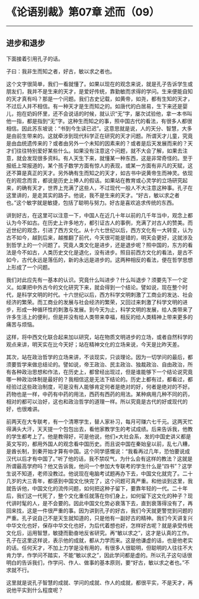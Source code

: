 # 《论语别裁》第07章 述而（09）

------

## 进步和退步

下面接着引用孔子的话。

子曰：我非生而知之者，好古，敏以求之者也。

这个文字很简单，我们一看就懂了。如果以现在的观念来说，就是孔子告诉学生或朋友们，我并不是生来的天才，是爱好传统，靠勤敏而求得的学问。生来便能自知的天才真有吗？那是一个问题。我们古史记载，如黄帝，如尧，都有生知的天才，不过后人并不相信。有一种天才是生而知之的。如唐代的白居易，生下来还是婴儿，抱在奶妈怀里，还不会说话的时候，就认识“无”字，屡次试验他，拿一本书叫他一指，都是指到“无”字。这种生而知之的事，照中国古代的看法，有很多人都很相信。因此苏东坡说：“书到今生读已迟”。这意思就是说，人的天分、智慧，大多是由前生带来的。这就牵涉到现代科学正在研究的天才问题。所谓天才儿童，究竟是由血统遗传来的？或者由另外一个未知的因素来的？或者是后天发展而来的？天才们往往特别爱好某些什么。如果没有注意这个问题，就不大会了解，如果去注意，就会发现很多资料。有人天生下来，就懂某一种东西，这是非常奇怪的。至于报纸上常报道的，某个孩子数学方面有惊人的表现，或某一方面有非凡的天赋，这还不算是真正的天才。另外确有生而知之的天才，如古书中说黄帝生而神灵。依现在的观念而言，都说是历史上捧人的假话。如果站在教育或心灵学的立场研究起来，的确有天才，世界上充满了这些人，不过现代一般人不大注意这种事。孔子在这里讲的，是走其实的路子。他说，我不是生来的天才。“好古，敏以求之者也。”这个敏字就是敏捷，包括了聪明与努力。好古是喜欢追求传统的东西。

讲到好古，在这里可以注意一下，中国人在近几十年以前的几千年当中，观念上都认为今不如古。在历史上许多地方，都引证古人的事例，充满了对古人的赞美。而近世纪的观念，引进了西方文化。从十六七世纪以后，西方文化有一大转变，认为古不如今，越到后来，越推翻了前代，今天很可能是错的，明天会更好，这就涉及到哲学上的一个问题了。究竟人类文化是进步，还是退步呢？照中国的，东方的看法是今不如古，人类历史文化是退化，没有进步。照目前西方文化的看法，是古不如今，古代永远是落伍的，新的永远是进步的。这两种相反的看法，便在哲学思想上形成了一个问题。

我们对此应先有一基本的认识。究竟什么叫进步？什么叫退步？须要先下一个定义。如果把中外古今的文化研究下来，就会得到一个结论。譬如说，现在整个时代，是科学文明的时代。十六世纪以后，西方科学文明刺激了工商业的发达、社会经济的繁荣。而工商业的发展与社会经济的繁荣，又回过来刺激了科学文明的进步，形成一种循环性的刺激与发展。到今天为止，科学文明的发展，给人类带来了许多生活上的便利，但是并没有给人类带来幸福，相反的给人类精神上带来更多的痛苦与烦恼。

这样，将中西文化联合起来加以研究，站在物质文明进步的立场，或者自然科学的观点来讲，明天实在比今天好；站在精神文化的立场来说，今天是比昨天差。

其次，站在政治哲学的立场来讲，不谈现实，只谈理论。因为一切学问的最后，都须要哲学来做总结论的。譬如说，帝王政治、民主政治、独裁政治、自由政治，所有各种政治思想和作法，在历史上，都曾经出现过，但是谁能够下一个结论说究竟哪一种政治体制是最好的？我相信这是无法下结论的。历史上都有过，都看过，都经验过这些政治制度，可是没有人能够肯定何者是绝对的好，何者是绝对的不好。药物也是一样，中药有中药的用法，西药有西药的用法。某种病用几种不同的药，相对的都可以治好，这也和政治哲学的道理一样。所以究竟是古代的好或现代的好，也很难讲。

前两天在大专联考，有一个清寒学生，替人家补习，每月可赚六七千元。这两天忙得满头大汗，天天提一个包包出去，看他家教学生的考试成绩。后来告诉我，他教的学生都考上了。他是教得好，可是他说，他们×大社会系，发的中国史讲义都是英文写的，都用外国人的观念看中国历史。而且说中国在秦始皇以前，乱七八糟，是酋长制，到秦开始才算有中国。这个同学感慨说：“我看再过几年，恐怕要说成汉代以后才有中国了。”听了他的话，我不禁叹气，为什么会有这样的教法？这就是所谓最高学府吗？他又告诉我，他问一个参加大专联考的学生什么是“四书”？这学生说不知道，老师没教过。他说现在电脑考试题再办下去，中国文化就完了。二十几岁的大三青年，都感到中国文化快完了，这个问题可真严重。和他谈到这里，我就告诉他，中国文化的流传问题，如何把这种子留下，要靠年轻的一代。二十年后，我们这一代死了，整个文化重任就落在你们身上，如何留下这文化的种子？现代讲时髦的人，是不会要的。因此中国文化势必衰落下去，直到衰落得没有了，再回来找，这是一件很严重的事。因为讲到孔子的好古，我们今天就更警觉到问题的严重。孔子说自己不是天生就知道的，只是他有一副好古的精神。我们今天讲复兴中华文化也好，保存中华文化也好，为后代着想也好，怎样好古呢？就是承受传统文化后，运用智慧，敏捷而勤奋地反省研究。再“敏以求之”，这才是认真的工作。孔子在这里这样说，表示他的成就，都从力学而来。这是他谦虚的话，也是他老实的话。任何天才，不加上力学是没有用的，有很多人很聪明，但聪明的人往往不大肯力学，作学问不踏实，不能“敏以求之”，因此学问都是虚的。所以孔子这句话很明白的告诉我们，作学问、作人、做事的基本原则，要“好古，敏以求之者也。”不求就不行。

这里就是说孔子智慧的成就、学问的成就、作人的成就，都很平实，不是天才，再说他平实到什么程度呢？

